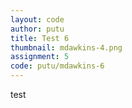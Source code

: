 ```yaml
---
layout: code
author: putu
title: Test 6
thumbnail: mdawkins-4.png
assignment: 5
code: putu/mdawkins-6
---
```


test
